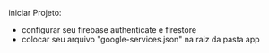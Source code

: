 iniciar Projeto:
- configurar seu firebase authenticate e firestore
- colocar seu arquivo "google-services.json" na raiz da pasta app
